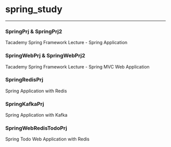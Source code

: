# spring_study

---

### SpringPrj & SpringPrj2

Tacademy Spring Framework Lecture - Spring Application

### SpringWebPrj & SpringWebPrj2

Tacademy Spring Framework Lecture - Spring MVC Web Application

### SpringRedisPrj

Spring Application with Redis

### SpringKafkaPrj

Spring Application with Kafka

### SpringWebRedisTodoPrj

Spring Todo Web Application with Redis